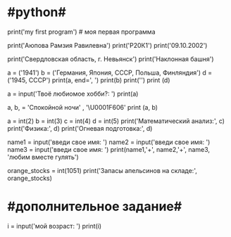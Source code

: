#python#
========

print('my first program')  # моя первая программа 

print('Аюпова Рамзия Равилевна')
print('Р20К1')
print('09.10.2002')

print('Свердловская область, г. Невьянск')
print('Наклонная башня')

a = ('1941')
b = ('Германия, Япония, СССР, Польша, Финляндия')
d = ('1945, CCCP')
print(a, end=', ')
print(b)
print('')
print (d)

a = input('Твоё любиомое хобби?: ')
print(a)

a, b, = 'Спокойной ночи' , '\U0001F606'
print (a, b)
  
a = int(2)
b = int(3)
c = int(4)
d = int(5)
print('Математический анализ:', c)
print('Физика:', d)
print('Огневая подготовка:', d)

  
  
name1 = input('введи свое имя: ')
name2 = input('введи свое имя: ')
name3 = input('введи свое имя: ')
print(name1,'+', name2,'+', name3, 'любим вместе гулять')
  
orange_stocks = int(1051)
print('Запасы апельсинов на складе:', orange_stocks)
 
#дополнительное задание#
========================
i = input('мой возраст: ')
print(i)
